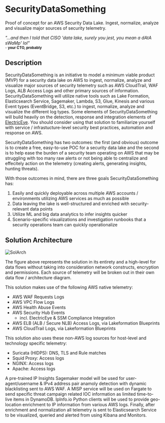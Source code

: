 # SecurityDataSomething
Proof of concept for an AWS Security Data Lake. Ingest, normalize, analyze and visualize major sources of security telemetry.

*"...and then I told that CISO 'data lake, surely you jest, you mean a dAtA sWaMp' lol"*</br>
<sub>- **your CTO, probably**</sub>

## Description
SecurityDataSomething is an initiative to model a minimum viable product (MVP) for a security data lake on AWS to ingest, normalize, analyze and visualize major sources of security telemetry such as AWS CloudTrail, WAF Logs, ALB Access Logs and other primary sources of information. SecurityDataSomething will utilize native tools such as Lake Formation, Elasticsearch Service, Sagemaker, Lambda, S3, Glue, Kinesis and various Event types (EventBridge, S3, etc.) to ingest, normalize, analyze and visualize the different log types. Some elements of SecurityDataSomething will build heavily on the detection, response and integration elements of [ElectricEye](https://github.com/jonrau1/ElectricEye). You should consider using that solution to familiarize yourself with service / infrastucture-level security best practices, automation and response on AWS.

SecurityDataSomething has two outcomes: the first (and obvious) outcome is to create a free, easy-to-use POC for a security data lake and the second is to help ease the burden of a security team operating on AWS that may be struggling with too many raw alerts or not being able to centralize and effecitely action on the telemetry (creating alerts, generating insights, hunting threats).

With those outcomes in mind, there are three goals SecurityDataSomething has:
1. Easily and quickly deployable across multiple AWS accounts / environments utilizing AWS services as much as possible
2. Data leaving the lake is well-structured and enriched with security-relevant data points
3. Utilize ML and big data analytics to infer insights quicker
4. Scenario-specific visualizations and investigation runbooks that a security operations team can quickly operationalize

## Solution Architecture
![SolArch](https://github.com/jonrau1/SecurityDataSomething/blob/master/sds.jpg)

The figure above represents the solution in its entirety and a high-level for data flows without taking into consideration network constructs, encryption and permissions. Each source of telemetry will be broken out in their own data flow / architecture diagram.

This solution makes use of the following AWS native telemetry:
- AWS WAF Requests Logs
- AWS VPC Flow Logs
- AWS Health Abuse Events
- AWS Security Hub Events
    - incl. ElectricEye & SSM Compliance Integration
- AWS ELB (ALB / Secure NLB) Access Logs, via Lakeformation Blueprints
- AWS CloudTrail Logs, via Lakeformation Blueprints

This solution also uses these non-AWS log sources for host-level and technology specific telemetry:
- Suricata (HIDPS): DNS, TLS and Rule matches
- Squid Proxy: Access logs
- NGINX: Access logs
- Apache: Access logs

A pre-trained IP Insights Sagemaker model will be used for user-agent/username & IPv4 address pair anamoly detection with dynamic blacklisting sent to AWS WAF. A MISP service will be used on Fargate to send specific threat campaign related IOC information as limited time-to-live items in DynamoDB. IpInfo.io Python clients will be used to provide geo-location enrichment to IP information from various AWS logs. Finally, after enrichment and normalization all telemetry is sent to Elasticsearch Service to be visualized, queried and alerted from using Kibana and Monitors.